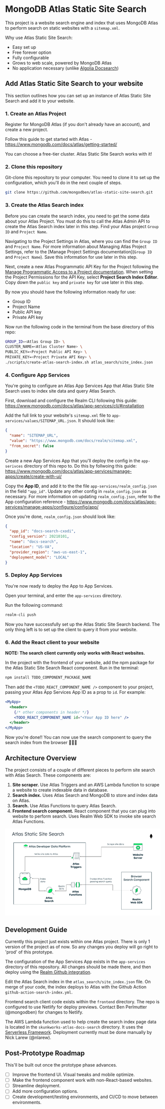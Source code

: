 # MongoDB Atlas Static Site Search

This project is a website search engine and index that uses MongoDB Atlas
to perform search on static websites with a `sitemap.xml`.

Why use Atlas Static Site Search:

- Easy set up
- Free forever option
- Fully configurable
- Grows to web scale, powered by MongoDB Atlas
- No application necessary (unlike [Algolia Docsearch](https://docsearch.algolia.com/))

## Add Atlas Static Site Search to your website

This section outlines how you can set up an instance of Atlas Static Site Search
and add it to your website.

### 1. Create an Atlas Project

Register for MongoDB Atlas (if you don't already have an account),
and create a new project.

Follow this guide to get started with Atlas - https://www.mongodb.com/docs/atlas/getting-started/

You can choose a free-tier cluster. Atlas Static Site Search works with it!

### 2. Clone this repository

Git-clone this repository to your computer. You need to clone it to set up
the configuration, which you'll do in the next couple of steps.

```sh
git clone https://github.com/mongodben/atlas-static-site-search.git
```

### 3. Create the Atlas Search index

Before you can create the search index,
you need to get the some data about your Atlas Project.
You must do this to call the Atlas Admin API to create the Atlas Search index
later in this step. Find your Atlas project `Group ID` and `Project Name`.

Navigating to the Project Settings in Atlas, where you can find the `Group ID`
and `Project Name`. For more information about Managing Atlas Project Settings,
refer to the [Manage Project Settings documentation](`Group ID` and `Project Name`).
Save this information for use later in this step.

Next, create a new Atlas Programmatic API Key for the Project following the
[Manage Programmatic Access to a Project documentation](https://www.mongodb.com/docs/atlas/configure-api-access/#manage-programmatic-access-to-a-project).
When setting the Project Permissions for the API Key,
select **Project Search Index Editor**. Copy down the `public key` and `private key`
for use later in this step.

By now you should have the following information ready for use:

- Group ID
- Project Name
- Public API key
- Private API key

Now run the following code in the terminal from the base directory of this repo:

```sh
GROUP_ID=<Atlas Group ID> \
CLUSTER_NAME=<Atlas Cluster Name> \
PUBLIC_KEY=<Project Public API Key> \
PRIVATE_KEY=<Project Private API Key> \
./scripts/create-atlas-search-index.sh atlas_search/site_index.json
```

### 4. Configure App Services

You're going to configure an Atlas App Services App that
Atlas Static Site Search uses to index site data and query Atlas Search.

First, download and configure the Realm CLI following this guide: https://www.mongodb.com/docs/atlas/app-services/cli/#installation

Add the full link to your website's `sitemap.xml` file to `app-services/values/SITEMAP_URL.json`. It should look like:

```json
{
  "name": "SITEMAP_URL",
  "value": "https://www.mongodb.com/docs/realm/sitemap.xml",
  "from_secret": false
}
```

Create a new App Services App that you'll deploy the config in the `app-serivces`
directory of this repo to. Do this by follwoing this guide: https://www.mongodb.com/docs/atlas/app-services/manage-apps/create/create-with-ui/

Copy the **App ID**, and add it to the the file `app-services/realm_config.json`
in the field `"app_id"`. Update any other config in `realm_config.json` as necessary.
For more information on updating `realm_config.json`, refer to the App configuration
reference - https://www.mongodb.com/docs/atlas/app-services/manage-apps/configure/config/app/

Once you're done, `realm_config.json` should look like:

```json
{
  "app_id": "docs-search-cxodi",
  "config_version": 20210101,
  "name": "docs-search",
  "location": "US-VA",
  "provider_region": "aws-us-east-1",
  "deployment_model": "LOCAL"
}
```

### 5. Deploy App Services

You're now ready to deploy the App to App Services.

Open your terminal, and enter the `app-services` directory.

Run the following command:

```sh
realm-cli push
```

Now you have successfully set up the Atlas Static Site Search backend.
The only thing left is to set up the client to query it from your website.

### 6. Add the React client to your website

**NOTE: The search client currently only works with React websites.**

In the project with the frontend of your website, add the npm package for the
Atlas Static Site Search React component. Run in the terminal:

```sh
npm install TODO_COMPONENT_PACKAGE_NAME
```

Then add the `<TODO_REACT_COMPONENT_NAME />` component to your project,
passing your Atlas App Services App ID as a prop to `id`. For example:

```jsx
<MyApp>
  <header>
    {/* other components in header */}
    <TODO_REACT_COMPONENT_NAME id="<Your App ID here" />
  </header>
</MyApp>
```

Now you're done!! You can now use the search component to query the search index
from the browser 🚀🚀🚀

## Architecture Overview

The project consists of a couple of different pieces to perform site search with
Atlas Search. These components are:

1. **Site scraper.** Use Atlas Triggers and an AWS Lambda function
   to scrape a website to create indexable data in database.
1. **Search index.** Uses Atlas Search and MongoDB to store and index data
   on Atlas.
1. **Search.** Use Atlas Functions to query Atlas Search.
1. **Frontend search component.** React component that you can plug into website
   to perform search. Uses Realm Web SDK to invoke site search Atlas Functions.

![Atlas Static Site Search Architectural Overview](./assets/architecture.png)

## Development Guide

Currently this project just exists within one Atlas project. There is only 1 version
of the project as of now. So any changes you deploy will go right to 'prod' of this
prototype.

The configuration of the App Services App exists in the `app-services` directory
of this repository. All changes should be made there, and then deploy using the
[Realm Github integration](https://www.mongodb.com/docs/atlas/app-services/manage-apps/deploy/automated/deploy-automatically-with-github/).

Edit the Atlas Search index in the `atlas_search/site_index.json` file.
On merge of your code, the index deploys to Atlas with the Github Action
`github-action-search-index.yml`.

Frontend search client code exists within the `frontend` directory.
The repo is configured to use Netlify for deploy previews.
Contact Ben Perlmutter (@mongodben) for changes to Netlify.

The AWS Lambda function used to help create the search index page data
is located in the `skunkworks-atlas-docs-search` directory. It uses the
[Serverless Framework](https://www.serverless.com/framework/docs/providers/aws/guide/intro). Deployment currently must be done manually by Nick Larew (@nlarew).

## Post-Prototype Roadmap

This'll be built out once the prototype phase advances.

- [ ] Improve the frontend UI. Visual tweaks and mobile optimize.
- [ ] Make the frontend component work with non-React-based websites.
- [ ] Streamline deployment.
- [ ] Add more configuration options.
- [ ] Create development/testing environments, and CI/CD to move between environments.
